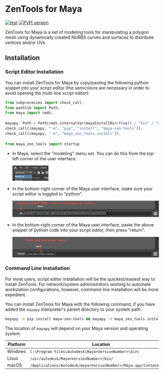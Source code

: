 # ZenTools for Maya

[![test](https://github.com/enorganic/maya-zen-tools/actions/workflows/test.yml/badge.svg?branch=main)](https://github.com/enorganic/maya-zen-tools/actions/workflows/test.yml)
[![PyPI version](https://badge.fury.io/py/maya-zen-tools.svg?icon=si%3Apython)](https://badge.fury.io/py/maya-zen-tools)

ZenTools for Maya is a set of modeling tools for manipulating a polygon mesh
using dynamically created NURBS curves and surfaces to distribute vertices
and/or UVs.

## Installation

### Script Editor Installation

You can install ZenTools for Maya by copy/pasting the following python snippet
into your script editor (the semicolons are necessary in order to avoid
opening the multi-line script editor):

```python
from subprocesses import check_call;
from pathlib import Path;
from maya import cmds;

mayapy: Path = Path(cmds.internalVar(mayaInstallDir=True)) / "bin" / "mayapy";
check_call([mayapy, "-m", "pip", "install", "maya-zen-tools"]);
check_call([mayapy, "-m", "maya_zen_tools.install"]);

from maya_zen_tools import startup
```

-   In Maya, select the "modeling" menu set. You can do this from the top-left
    corner of the user interface.

    <img alt="Modeling Menu Set" src="assets/images/install-modeling-menu-set.png" height="50px" />

-   In the bottom-right corner of the Maya user interface, make
    sure your script editor is toggled to "python".

    ![Modeling Menu Set](assets/images/install-script-editor-toggle.png)

-   In the bottom-right corner of the Maya user interface, paste the
    above snippet of python code into your script editor, then press "return".

    ![Modeling Menu Set](assets/images/install-script-editor-paste.png)

### Command Line Installation

For most users, script editor installation will be the quickest/easiest way
to install ZenTools. For network/system administrators wishing to automate
workstation configurations, however, command-line installation will be more
expedient.

You can install ZenTools for Maya with the following command, if you have added
the `mayapy` interpreter's parent directory to your system path:

```bash
mayapy -m pip install maya-zen-tools && mayapy -m maya_zen_tools.install
```

The location of `mayapy` will depend on your Maya version and operating system:

| Platform | Location                                                            |
|----------|---------------------------------------------------------------------|
| Windows  | `C:\Program Files\Autodesk\Maya<VersionNumber>\bin\`                |
| Linux    | `/usr/autodesk/Maya<VersionNumber>/bin/`                            |
| macOS    | `/Applications/Autodesk/maya<VersionNumber>/Maya.app/Contents/bin/` |
